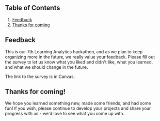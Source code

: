 ## Table of Contents
1. [Feedback](#feedback)
1. [Thanks for coming](#thanks-for-coming)

## Feedback
This is our 7th Learning Analytics hackathon, and as we plan to keep organizing more in the future, we really value your feedback. Please fill out the survey to let us know what you liked and didn't like, what you learned, and what we should change in the future.

The link to the survey is in Canvas.

## Thanks for coming!
We hope you learned something new, made some friends, and had some fun! If you wish, please continue to develop your projects and share your progress with us - we'd love to see what you come up with.
